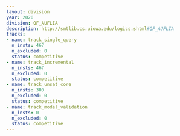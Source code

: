 ```yaml
---
layout: division
year: 2020
division: QF_AUFLIA
description: http://smtlib.cs.uiowa.edu/logics.shtml#QF_AUFLIA
tracks:
- name: track_single_query
  n_insts: 467
  n_excluded: 0
  status: competitive
- name: track_incremental
  n_insts: 467
  n_excluded: 0
  status: competitive
- name: track_unsat_core
  n_insts: 300
  n_excluded: 0
  status: competitive
- name: track_model_validation
  n_insts: 0
  n_excluded: 0
  status: competitive
---
```


